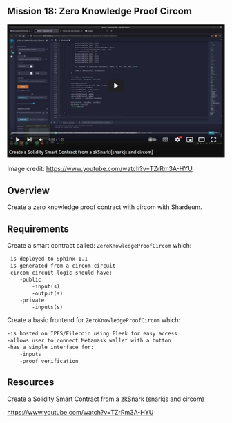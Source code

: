 ## Mission 18: Zero Knowledge Proof Circom

<img src="images/circom.png" alt="circom"/>

Image credit: https://www.youtube.com/watch?v=TZrRm3A-HYU

## Overview

Create a zero knowledge proof contract with circom with Shardeum.

## Requirements

Create a smart contract called: ```ZeroKnowledgeProofCircom``` which:

    -is deployed to Sphinx 1.1
    -is generated from a circom circuit
    -circom circuit logic should have:
        -public 
            -input(s)
            -output(s)
        -private 
            -inputs(s)

Create a basic frontend for ```ZeroKnowledgeProofCircom``` which:

    -is hosted on IPFS/Filecoin using Fleek for easy access
    -allows user to connect Metamask wallet with a button
    -has a simple interface for:
        -inputs 
        -proof verification

## Resources

Create a Solidity Smart Contract from a zkSnark (snarkjs and circom) 

https://www.youtube.com/watch?v=TZrRm3A-HYU